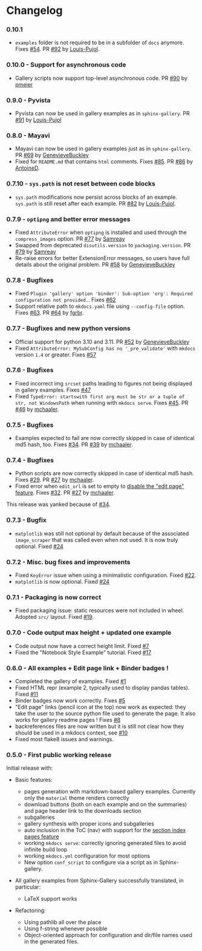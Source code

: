 # Changelog

### 0.10.1

- `examples` folder is not required to be in a subfolder of `docs` anymore. Fixes [#54](https://github.com/smarie/mkdocs-gallery/issues/54). PR [#92](https://github.com/smarie/mkdocs-gallery/pull/92) by [Louis-Pujol](https://github.com/Louis-Pujol).

### 0.10.0 - Support for asynchronous code

- Gallery scripts now support top-level asynchronous code. PR [#90](https://github.com/smarie/mkdocs-gallery/pull/90) by [pmeier](https://github.com/pmeier)

### 0.9.0 - Pyvista

- Pyvista can now be used in gallery examples as in `sphinx-gallery`. PR [#91](https://github.com/smarie/mkdocs-gallery/pull/91) by [Louis-Pujol](https://github.com/Louis-Pujol)

### 0.8.0 - Mayavi

 - Mayavi can now be used in gallery examples just as in `sphinx-gallery`. PR [#69](https://github.com/smarie/mkdocs-gallery/pull/69) by [GenevieveBuckley](https://github.com/GenevieveBuckley)
 - Fixed for `README.md` that contains `html` comments. Fixes [#85](https://github.com/smarie/mkdocs-gallery/issues/85). PR [#86](https://github.com/smarie/mkdocs-gallery/pull/86) by [AntoineD](https://github.com/AntoineD).

### 0.7.10 - `sys.path` is not reset between code blocks

 - `sys.path` modifications now persist across blocks of an example. `sys.path` is still reset after each example. PR [#82](https://github.com/smarie/mkdocs-gallery/pull/82) by [Louis-Pujol](https://github.com/Louis-Pujol).

### 0.7.9 - `optipng` and better error messages

 - Fixed `AttributeError` when `optipng` is installed and used through the `compress_images` option. PR [#77](https://github.com/smarie/mkdocs-gallery/pull/77) by [Samreay](https://github.com/Samreay)
 - Swapped from deprecated `disutils.version` to `packaging.version`. PR [#79](https://github.com/smarie/mkdocs-gallery/pull/79) by [Samreay](https://github.com/Samreay)
 - Re-raise errors for better ExtensionError messages, so users have full details about the original problem. PR [#58](https://github.com/smarie/mkdocs-gallery/pull/58) by [GenevieveBuckley](https://github.com/GenevieveBuckley)

### 0.7.8 - Bugfixes

 - Fixed `Plugin 'gallery' option 'binder': Sub-option 'org': Required configuration not provided.`. Fixes [#62](https://github.com/smarie/mkdocs-gallery/issues/62)
 - Support relative path to `mkdocs.yaml` file using `--config-file` option. Fixes [#63](https://github.com/smarie/mkdocs-gallery/issues/63). PR [#64](https://github.com/smarie/mkdocs-gallery/pull/64) by [fgrbr](https://github.com/fgrbr).

### 0.7.7 - Bugfixes and new python versions

 - Official support for python 3.10 and 3.11. PR [#52](https://github.com/smarie/mkdocs-gallery/pull/52) by [GenevieveBuckley](https://github.com/GenevieveBuckley)
 - Fixed `AttributeError: MySubConfig has no '_pre_validate'` with `mkdocs` version `1.4` or greater. Fixes [#57](https://github.com/smarie/mkdocs-gallery/issues/57)

### 0.7.6 - Bugfixes

 - Fixed incorrect img `srcset` paths leading to figures not being displayed in gallery examples. Fixes [#47](https://github.com/smarie/mkdocs-gallery/issues/47)
 - Fixed `TypeError: startswith first arg must be str or a tuple of str, not WindowsPath` when running with `mkdocs serve`. Fixes [#45](https://github.com/smarie/mkdocs-gallery/issues/45). PR [#46](https://github.com/smarie/mkdocs-gallery/pull/46) by [mchaaler](https://github.com/mchaaler).

### 0.7.5 - Bugfixes

 - Examples expected to fail are now correctly skipped in case of identical md5 hash, too. Fixes [#34](https://github.com/smarie/mkdocs-gallery/issues/34). PR [#39](https://github.com/smarie/mkdocs-gallery/pull/39) by [mchaaler](https://github.com/mchaaler).

### 0.7.4 - Bugfixes

 - Python scripts are now correctly skipped in case of identical md5 hash. Fixes [#29](https://github.com/smarie/mkdocs-gallery/issues/29). PR [#27](https://github.com/smarie/mkdocs-gallery/pull/27) by [mchaaler](https://github.com/mchaaler).
 - Fixed error when `edit_url` is set to empty to [disable the "edit page" feature](https://www.mkdocs.org/user-guide/configuration/#edit_uri). Fixes [#32](https://github.com/smarie/mkdocs-gallery/issues/32). PR [#27](https://github.com/smarie/mkdocs-gallery/pull/27) by [mchaaler](https://github.com/mchaaler).

This release was yanked because of [#34](https://github.com/smarie/mkdocs-gallery/issues/34).

### 0.7.3 - Bugfix

 - `matplotlib` was still not optional by default because of the associated `image_scraper` that was called even when not used. It is now truly optional. Fixed [#24](https://github.com/smarie/mkdocs-gallery/issues/24)

### 0.7.2 - Misc. bug fixes and improvements

 - Fixed `KeyError` issue when using a minimalistic configuration. Fixed [#22](https://github.com/smarie/mkdocs-gallery/issues/22).
 - `matplotlib` is now optional. Fixed [#24](https://github.com/smarie/mkdocs-gallery/issues/24)

### 0.7.1 - Packaging is now correct

 - Fixed packaging issue: static resources were not included in wheel. Adopted `src/` layout. Fixed [#19](https://github.com/smarie/mkdocs-gallery/issues/19).

### 0.7.0 - Code output max height + updated one example

 - Code output now have a correct height limit. Fixed [#7](https://github.com/smarie/mkdocs-gallery/issues/7)
 - Fixed the "Notebook Style Example" tutorial. Fixed [#17](https://github.com/smarie/mkdocs-gallery/issues/17)

### 0.6.0 - All examples + Edit page link + Binder badges !

 - Completed the gallery of examples. Fixed [#1](https://github.com/smarie/mkdocs-gallery/issues/1)
 - Fixed HTML repr (example 2, typically used to display pandas tables). Fixed [#11](https://github.com/smarie/mkdocs-gallery/issues/11)
 - Binder badges now work correctly. Fixes [#5](https://github.com/smarie/mkdocs-gallery/issues/5)
 - "Edit page" links (pencil icon at the top) now work as expected: they take the user to the source python file used to generate the page. It also works for gallery readme pages ! Fixes [#8](https://github.com/smarie/mkdocs-gallery/issues/8)
 - backreferences files are now written but it is still not clear how they should be used in a mkdocs context, see [#10](https://github.com/smarie/mkdocs-gallery/issues/10)
 - Fixed most flake8 issues and warnings.

### 0.5.0 - First public working release

Initial release with:

 - Basic features:
   - pages generation with markdown-based gallery examples. Currently only the `material` theme renders correctly
   - download buttons (both on each example and on the summaries) and page header link to the downloads section
   - subgalleries
   - gallery synthesis with proper icons and subgalleries
   - auto inclusion in the ToC (nav) with support for the [section index pages feature](https://squidfunk.github.io/mkdocs-material/setup/setting-up-navigation/#section-index-pages)
   - working `mkdocs serve`: correctly ignoring generated files to avoid infinite build loop
   - working `mkdocs.yml` configuration for most options
   - New option `conf_script` to configure via a script as in Sphinx-gallery.

 - All gallery examples from Sphinx-Gallery successfully translated, in particular:
   - LaTeX support works

 - Refactoring:
   - Using pathlib all over the place
   - Using f-string whenever possible
   - Object-oriented approach for configuration and dir/file names used in the generated files.
